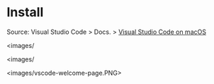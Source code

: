 # Install

Source: Visual Studio Code > Docs. > [Visual Studio Code on macOS](https://code.visualstudio.com/docs/setup/mac)



<images/

<images/



<images/vscode-welcome-page.PNG>








